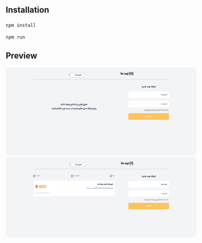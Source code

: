 
## Installation
``
 npm install 
``

``
npm run
``

## Preview
<div class="div">
    <div>
    <img src="./public/Images/Preview.png" alt="">
    <div/>
    <div>
    <img src="./public/Images/Preview1.png" alt="">
    <div/>
<div/>
<style>
    .div{}
    img{
        border-radius: 10px;
        width:500px
    }
<style/>
